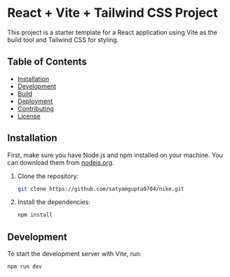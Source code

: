 # React + Vite + Tailwind CSS Project

This project is a starter template for a React application using Vite as the build tool and Tailwind CSS for styling.

## Table of Contents

- [Installation](#installation)
- [Development](#development)
- [Build](#build)
- [Deployment](#deployment)
- [Contributing](#contributing)
- [License](#license)

## Installation

First, make sure you have Node.js and npm installed on your machine. You can download them from [nodejs.org](https://nodejs.org/).

1. Clone the repository:

    ```sh
    git clone https://github.com/satyamgupta0704/nike.git
    ```

2. Install the dependencies:

    ```sh
    npm install
    ```

## Development

To start the development server with Vite, run:

```sh
npm run dev

